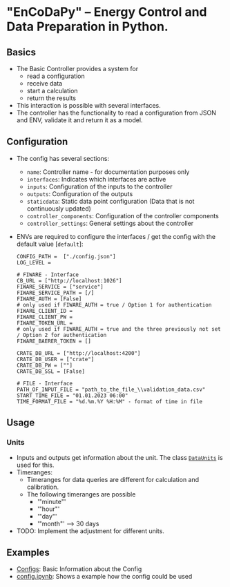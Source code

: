 # "EnCoDaPy" – Energy Control and Data Preparation in Python.

## Basics
- The Basic Controller provides a system for 
    - read a configuration
    - receive data
    - start a calculation
    - return the results
- This interaction is possible with several interfaces.
- The controller has the functionality to read a configuration from JSON and ENV, validate it and return it as a model.

## Configuration
- The config has several sections:
    - `name`: Controller name - for documentation purposes only
    - `interfaces`: Indicates which interfaces are active
    - `inputs`: Configuration of the inputs to the controller
    - `outputs`: Configuration of the outputs
    - `staticdata`: Static data point configuration (Data that is not continuously updated)
    - `controller_components`: Configuration of the controller components
    - `controller_settings`: General settings about the controller 

- ENVs are required to configure the interfaces / get the config with the default value [`default`]:
    ```
    CONFIG_PATH =  ["./config.json"]
    LOG_LEVEL = 

    # FIWARE - Interface
    CB_URL = ["http://localhost:1026"]
    FIWARE_SERVICE = ["service"]
    FIWARE_SERVICE_PATH = [/]
    FIWARE_AUTH = [False]
    # only used if FIWARE_AUTH = true / Option 1 for authentication
    FIWARE_CLIENT_ID = 
    FIWARE_CLIENT_PW = 
    FIWARE_TOKEN_URL = 
    # only used if FIWARE_AUTH = true and the three previously not set / Option 2 for authentication
    FIWARE_BAERER_TOKEN = []

    CRATE_DB_URL = ["http://localhost:4200"]
    CRATE_DB_USER = ["crate"]
    CRATE_DB_PW = [""]
    CRATE_DB_SSL = [False]

    # FILE - Interface
    PATH_OF_INPUT_FILE = "path_to_the_file_\\validation_data.csv"
    START_TIME_FILE = "01.01.2023 06:00"
    TIME_FORMAT_FILE = "%d.%m.%Y %H:%M" - format of time in file
    ```

## Usage

### Units
- Inputs and outputs get information about the unit. The class [`DataUnits`](./controller_software/utils/units.py) is used for this.
- Timeranges:
    - Timeranges for data queries are different for calculation and calibration.
    - The following timeranges are possible
        - '"minute"'
        - '"hour"'
        - '"day"'
        - '"month"' --> 30 days
- TODO: Implement the adjustment for different units.

## Examples
- [Configs](./examples/01_config/): Basic Information about the Config
- [config.ipynb](./examples/config.ipynb): Shows a example how the config could be used
